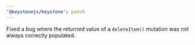 ```yaml
---
'@keystonejs/keystone': patch
---
```


Fixed a bug where the returned value of a `deleteItem()` mutation was not always correctly populated.
